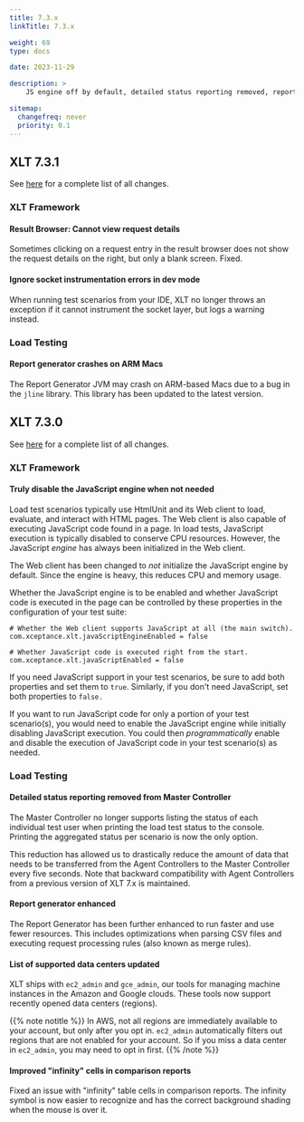 ```yaml
---
title: 7.3.x
linkTitle: 7.3.x

weight: 69
type: docs

date: 2023-11-29

description: >
    JS engine off by default, detailed status reporting removed, report generator improvements

sitemap:
  changefreq: never
  priority: 0.1
---
```


## XLT 7.3.1

See [here](https://github.com/Xceptance/XLT/milestone/30?closed=1) for a complete list of all changes.


### XLT Framework

#### Result Browser: Cannot view request details

Sometimes clicking on a request entry in the result browser does not show the request details on the right, but only a blank screen. Fixed.

#### Ignore socket instrumentation errors in dev mode

When running test scenarios from your IDE, XLT no longer throws an exception if it cannot instrument the socket layer, but logs a warning instead.


### Load Testing

#### Report generator crashes on ARM Macs

The Report Generator JVM may crash on ARM-based Macs due to a bug in the `jline` library. This library has been updated to the latest version.



## XLT 7.3.0

See [here](https://github.com/Xceptance/XLT/milestone/29?closed=1) for a complete list of all changes.


### XLT Framework

#### Truly disable the JavaScript engine when not needed

Load test scenarios typically use HtmlUnit and its Web client to load, evaluate, and interact with HTML pages. The Web client is also capable of executing JavaScript code found in a page. In load tests, JavaScript execution is typically disabled to conserve CPU resources. However, the JavaScript *engine* has always been initialized in the Web client.

The Web client has been changed to *not* initialize the JavaScript engine by default. Since the engine is heavy, this reduces CPU and memory usage.

Whether the JavaScript engine is to be enabled and whether JavaScript code is executed in the page can be controlled by these properties in the configuration of your test suite:

```
# Whether the Web client supports JavaScript at all (the main switch).
com.xceptance.xlt.javaScriptEngineEnabled = false

# Whether JavaScript code is executed right from the start.
com.xceptance.xlt.javaScriptEnabled = false
```

If you need JavaScript support in your test scenarios, be sure to add both properties and set them to `true`. Similarly, if you don't need JavaScript, set both properties to `false.`

If you want to run JavaScript code for only a portion of your test scenario(s), you would need to enable the JavaScript engine while initially disabling JavaScript execution. You could then *programmatically* enable and disable the execution of JavaScript code in your test scenario(s) as needed.


### Load Testing

#### Detailed status reporting removed from Master Controller

The Master Controller no longer supports listing the status of each individual test user when printing the load test status to the console. Printing the aggregated status per scenario is now the only option.

This reduction has allowed us to drastically reduce the amount of data that needs to be transferred from the Agent Controllers to the Master Controller every five seconds. Note that backward compatibility with Agent Controllers from a previous version of XLT 7.x is maintained.

#### Report generator enhanced

The Report Generator has been further enhanced to run faster and use fewer resources. This includes optimizations when parsing CSV files and executing request processing rules (also known as merge rules).

#### List of supported data centers updated

XLT ships with `ec2_admin` and `gce_admin`, our tools for managing machine instances in the Amazon and Google clouds. These tools now support recently opened data centers (regions).

{{% note notitle %}}
In AWS, not all regions are immediately available to your account, but only after you opt in. `ec2_admin` automatically filters out regions that are not enabled for your account. So if you miss a data center in `ec2_admin`, you may need to opt in first.
{{% /note %}}

#### Improved "infinity" cells in comparison reports

Fixed an issue with "infinity" table cells in comparison reports. The infinity symbol is now easier to recognize and has the correct background shading when the mouse is over it.
 
